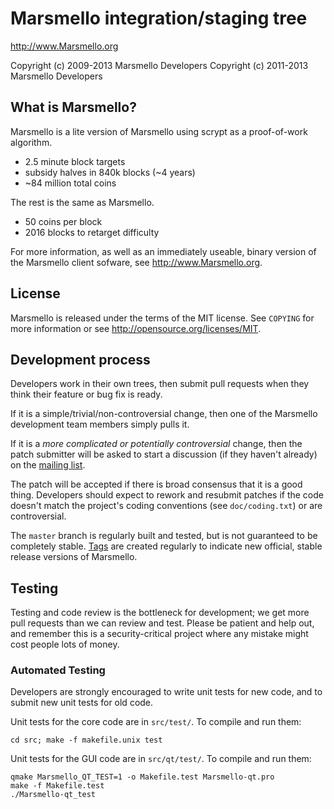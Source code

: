 Marsmello integration/staging tree
================================

http://www.Marsmello.org

Copyright (c) 2009-2013 Marsmello Developers
Copyright (c) 2011-2013 Marsmello Developers

What is Marsmello?
----------------

Marsmello is a lite version of Marsmello using scrypt as a proof-of-work algorithm.
 - 2.5 minute block targets
 - subsidy halves in 840k blocks (~4 years)
 - ~84 million total coins

The rest is the same as Marsmello.
 - 50 coins per block
 - 2016 blocks to retarget difficulty

For more information, as well as an immediately useable, binary version of
the Marsmello client sofware, see http://www.Marsmello.org.

License
-------

Marsmello is released under the terms of the MIT license. See `COPYING` for more
information or see http://opensource.org/licenses/MIT.

Development process
-------------------

Developers work in their own trees, then submit pull requests when they think
their feature or bug fix is ready.

If it is a simple/trivial/non-controversial change, then one of the Marsmello
development team members simply pulls it.

If it is a *more complicated or potentially controversial* change, then the patch
submitter will be asked to start a discussion (if they haven't already) on the
[mailing list](http://sourceforge.net/mailarchive/forum.php?forum_name=Marsmello-development).

The patch will be accepted if there is broad consensus that it is a good thing.
Developers should expect to rework and resubmit patches if the code doesn't
match the project's coding conventions (see `doc/coding.txt`) or are
controversial.

The `master` branch is regularly built and tested, but is not guaranteed to be
completely stable. [Tags](https://github.com/Marsmello/Marsmello/tags) are created
regularly to indicate new official, stable release versions of Marsmello.

Testing
-------

Testing and code review is the bottleneck for development; we get more pull
requests than we can review and test. Please be patient and help out, and
remember this is a security-critical project where any mistake might cost people
lots of money.

### Automated Testing

Developers are strongly encouraged to write unit tests for new code, and to
submit new unit tests for old code.

Unit tests for the core code are in `src/test/`. To compile and run them:

    cd src; make -f makefile.unix test

Unit tests for the GUI code are in `src/qt/test/`. To compile and run them:

    qmake Marsmello_QT_TEST=1 -o Makefile.test Marsmello-qt.pro
    make -f Makefile.test
    ./Marsmello-qt_test

